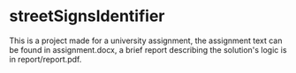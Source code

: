# streetSignsIdentifier

This is a project made for a university assignment, the assignment text can be found in assignment.docx, a brief report describing the solution's logic is in report/report.pdf.
